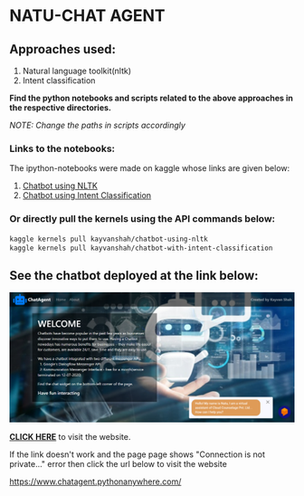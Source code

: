 # **NATU-CHAT AGENT**

## Approaches used:
  1. Natural language toolkit(nltk)
  2. Intent classification

**Find the python notebooks and scripts related to the above approaches in the respective directories.**

*NOTE: Change the paths in scripts accordingly*

### Links to the notebooks:
The ipython-notebooks were made on kaggle whose links are given below:
  1. [Chatbot using NLTK](https://www.kaggle.com/kayvanshah/chatbot-using-nltk) 
  2. [Chatbot using Intent Classification](https://www.kaggle.com/kayvanshah/chatbot-with-intent-classification)
  
### Or directly pull the kernels using the API commands below:
```
kaggle kernels pull kayvanshah/chatbot-using-nltk
kaggle kernels pull kayvanshah/chatbot-with-intent-classification
```

## See the chatbot deployed at the link below:
![](https://github.com/KayvanShah1/natu-chatbot/blob/master/sample-image/bgss%20(2).png)

**[CLICK HERE](https://www.chatagent.pythonanywhere.com/homepage)** to visit the website.

If the link doesn't work and the page page shows "Connection is not private..." error then click the url below to visit the website

https://www.chatagent.pythonanywhere.com/


